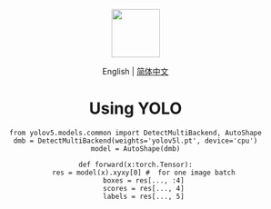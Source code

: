 <div align="center">
<p>
   <a align="left" href="https://ultralytics.com/yolov5" target="_blank">
   <img width="85" src="https://github.com/ultralytics/yolov5/releases/download/v1.0/splash.jpg"></a>
</p>

English | [简体中文](.github/README_cn.md)
   
# Using YOLO
```
from yolov5.models.common import DetectMultiBackend, AutoShape
dmb = DetectMultiBackend(weights='yolov5l.pt', device='cpu')
model = AutoShape(dmb)

def forward(x:torch.Tensor):
    res = model(x).xyxy[0] #  for one image batch
    boxes = res[..., :4]
    scores = res[..., 4]
    labels = res[..., 5]
```
